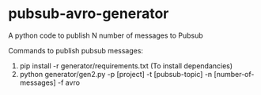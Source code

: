 # pubsub-avro-generator
A python code to publish N number of messages to Pubsub

Commands to publish pubsub messages: 
1)  pip install -r generator/requirements.txt   (To install dependancies)
2)  python generator/gen2.py -p [project] -t [pubsub-topic] -n [number-of-messages] -f avro 
